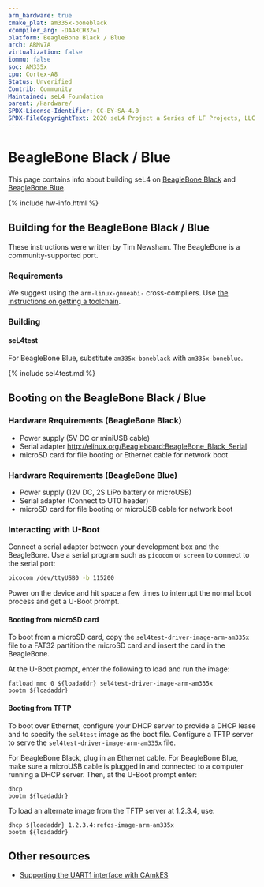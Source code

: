 ```yaml
---
arm_hardware: true
cmake_plat: am335x-boneblack
xcompiler_arg: -DAARCH32=1
platform: BeagleBone Black / Blue
arch: ARMv7A
virtualization: false
iommu: false
soc: AM335x
cpu: Cortex-A8
Status: Unverified
Contrib: Community
Maintained: seL4 Foundation
parent: /Hardware/
SPDX-License-Identifier: CC-BY-SA-4.0
SPDX-FileCopyrightText: 2020 seL4 Project a Series of LF Projects, LLC.
---
```


# BeagleBone Black / Blue

This page contains info about building seL4 on
[BeagleBone Black](https://beagleboard.org/black) and
[BeagleBone Blue](https://beagleboard.org/blue).

{% include hw-info.html %}

## Building for the BeagleBone Black / Blue

These instructions were written by Tim Newsham. The BeagleBone is
a community-supported port.

### Requirements

We suggest using the `arm-linux-gnueabi-` cross-compilers. Use
[the instructions on getting a toolchain](../projects/buildsystem/host-dependencies.html).

### Building

#### seL4test

For BeagleBone Blue, substitute `am335x-boneblack` with `am335x-boneblue`.

{% include sel4test.md %}

## Booting on the BeagleBone Black / Blue

### Hardware Requirements (BeagleBone Black)

* Power supply (5V DC or miniUSB cable)
* Serial adapter <http://elinux.org/Beagleboard:BeagleBone_Black_Serial>
* microSD card for file booting or Ethernet cable for network boot

### Hardware Requirements (BeagleBone Blue)

* Power supply (12V DC, 2S LiPo battery or microUSB)
* Serial adapter (Connect to UT0 header)
* microSD card for file booting or microUSB cable for network boot

### Interacting with U-Boot

Connect a serial adapter between your development box and the BeagleBone. Use
a serial program such as `picocom` or `screen` to connect to the serial port:

```sh
picocom /dev/ttyUSB0 -b 115200
```

Power on the device and hit space a few times to interrupt the normal boot
process and get a U-Boot prompt.

#### Booting from microSD card

To boot from a microSD card, copy the `sel4test-driver-image-arm-am335x` file
to a FAT32 partition the microSD card and insert the card in the BeagleBone.

At the U-Boot prompt, enter the following to load and run the image:

```none
fatload mmc 0 ${loadaddr} sel4test-driver-image-arm-am335x
bootm ${loadaddr}
```

#### Booting from TFTP

To boot over Ethernet, configure your DHCP server to provide a DHCP lease and
to specify the `sel4test` image as the boot file.
Configure a TFTP server to serve the `sel4test-driver-image-arm-am335x` file.

For BeagleBone Black, plug in an Ethernet cable. For BeagleBone Blue, make sure
a microUSB cable is plugged in and connected to a computer running a DHCP
server. Then, at the U-Boot prompt enter:

```none
dhcp
bootm ${loadaddr}
```

To load an alternate image from the TFTP server at 1.2.3.4, use:

```none
dhcp ${loadaddr} 1.2.3.4:refos-image-arm-am335x
bootm ${loadaddr}
```

## Other resources

* [Supporting the UART1 interface with CAmkES](http://julien.gunnm.org/geek/sel4/beaglebone%20black/2016/06/15/beaglebone-black-sel4-uart1/)
